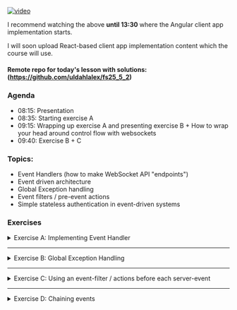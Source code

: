 
[![video](https://img.youtube.com/vi/nKCCoZmV2ls/0.jpg)](https://youtu.be/nKCCoZmV2ls)

I recommend watching the above **until 13:30** where the Angular client app implementation starts. 

I will soon upload React-based client app implementation content which the course will use.

#### Remote repo for today's lesson with solutions: (https://github.com/uldahlalex/fs25_5_2)



### Agenda

- 08:15: Presentation
- 08:35: Starting exercise A
- 09:15: Wrapping up exercise A and presenting exercise B + How to wrap your head around control flow with websockets
- 09:40: Exercise B + C

### Topics:

- Event Handlers (how to make WebSocket API "endpoints")
- Event driven architecture
- Global Exception handling
- Event filters / pre-event actions
- Simple stateless authentication in event-driven systems


### Exercises


<!-- #region ex A -->

<details>
    <summary>Exercise A: Implementing Event Handler</summary>


<div style="margin: 20px; padding: 5px;  box-shadow: 10px 10px 10px grey;">


#### Task
The WebSocket API should be able to trigger different server events based on an "eventType" property in the JSON DTO sent to the API.
The goal is: **Send a ChatMessage DTO to the API**. The API must the send a **success message back to the client** AND **broadcast the message to all other clients**.

#### Instructions

I recommend you follow the instructions in this documentation to set up an event handler thus making the API capable of having different "events": [LINK](https://github.com/uldahlalex/uldahlalex.websocket.boilerplate/blob/master/README.md) 

Building the event handlers is based on the today's video material, so if you want a live demo, you can watch the video first.

#### How to test it:

You can test the API with the Postman Desktop client. I have an example WebSocket connection + message in my Fullstack 2025 workspace: https://www.postman.com/uldahlalexteam/fullstack-2025-workspace/ws-raw-request/678e3e5669c951396fd62e94

This should be the result:
![img.png](img.png)


</div>
</details>

<!-- #endregion ex A -->
_________

<!-- #region ex B -->

<details>
    <summary>Exercise B: Global Exception Handling</summary>


<div style="margin: 20px; padding: 5px;  box-shadow: 10px 10px 10px grey;">

#### Task
Make a global exception handler by wrapping the "CallEventHandler()" method call in a try-catch block. The exception handler should be capable of the following:
- Returning a response DTO to the appropriate client
- Logging relevant details server-side

#### Instructions

*...To be published*

#### How to test it:

*...To be published*


</div>
</details>

<!-- #endregion ex B -->
_________

<!-- #region ex C -->

<details>
    <summary>Exercise C: Using an event-filter / actions before each server-event</summary>


<div style="margin: 20px; padding: 5px;  box-shadow: 10px 10px 10px grey;">


### Exercise C is to be published soon...



</div>
</details>

<!-- #endregion ex C -->


_______


<!-- #region ex D -->

<details>
    <summary>Exercise D: Chaining events</summary>


<div style="margin: 20px; padding: 5px;  box-shadow: 10px 10px 10px grey;">


### Exercise D is to be published soon...



</div>
</details>

<!-- #endregion ex D -->
